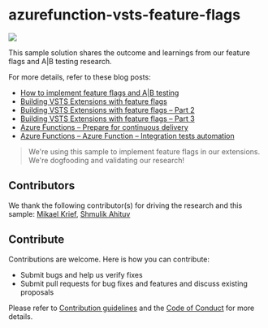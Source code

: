 # azurefunction-vsts-feature-flags

![](https://almrangers.visualstudio.com/_apis/public/build/definitions/7f3cfb9a-d1cb-4e66-9d36-1af87b906fe9/154/badge)

This sample solution shares the outcome and learnings from our feature flags and A|B testing research. 

For more details, refer to these blog posts:

- [How to implement feature flags and A|B testing](https://blogs.msdn.microsoft.com/visualstudioalmrangers/2017/04/04/how-to-implement-feature-flags-and-ab-testing/)
- [Building VSTS Extensions with feature flags](https://blogs.msdn.microsoft.com/visualstudioalmrangers/2017/06/27/building-vsts-extensions-with-feature-flags/)
- [Building VSTS Extensions with feature flags – Part 2](https://blogs.msdn.microsoft.com/visualstudioalmrangers/2017/07/18/building-vsts-extensions-with-feature-flags-part-2/)
- [Building VSTS Extensions with feature flags – Part 3](https://blogs.msdn.microsoft.com/visualstudioalmrangers/2017/08/10/building-vsts-extensions-with-feature-flags-part-3/)
- [Azure Functions – Prepare for continuous delivery](https://blogs.msdn.microsoft.com/visualstudioalmrangers/2017/09/06/azure-functions-prepare-for-continuous-delivery/)
- [Azure Functions – Azure Function – Integration tests automation](https://blogs.msdn.microsoft.com/visualstudioalmrangers/2017/09/24/azure-function-integration-tests-automation/)

> We're using this sample to implement feature flags in our extensions. We're dogfooding and validating our research!

## Contributors
We thank the following contributor(s) for driving the research and this sample: [Mikael Krief](https://blogs.msdn.microsoft.com/visualstudioalmrangers/2015/05/26/introducing-the-visual-studio-alm-rangers-mikael-krief/), [Shmulik Ahituv](https://blogs.msdn.microsoft.com/visualstudioalmrangers/2016/09/28/introducing-the-visual-studio-alm-rangers-shmulik-ahituv/)

## Contribute
Contributions are welcome. Here is how you can contribute:  

- Submit bugs and help us verify fixes  
- Submit pull requests for bug fixes and features and discuss existing proposals   

Please refer to [Contribution guidelines](.github/CONTRIBUTING.md) and the [Code of Conduct](.github/COC.md) for more details.